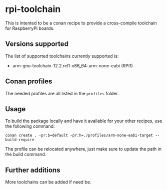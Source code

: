 # rpi-toolchain
This is intented to be a conan recipe to provide a cross-compile toolchain for RaspberryPi boards.

## Versions supported
The list of supported toolchains currently supported is:
- arm-gnu-toolchain-12.2.rel1-x86_64-arm-none-eabi (RPi1)

## Conan profiles
The needed profiles are all listed in the `profiles` folder.

## Usage
To build the package locally and have it available for your other recipes, use the following command:

```conan create . -pr:b=default -pr:h=./profiles/arm-none-eabi-target --build-require```

The profile can be relocated anywhere, just make sure to update the path in the build command.

## Further additions
More toolchains can be added if need be.